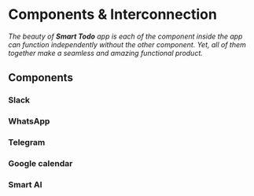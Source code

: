 # Components & Interconnection

*The beauty of **Smart Todo** app is each of the component inside the app can function independently without the other component. Yet, all of them together make a seamless and amazing functional product.*

## Components

### Slack

### WhatsApp

### Telegram

### Google calendar

### Smart AI

